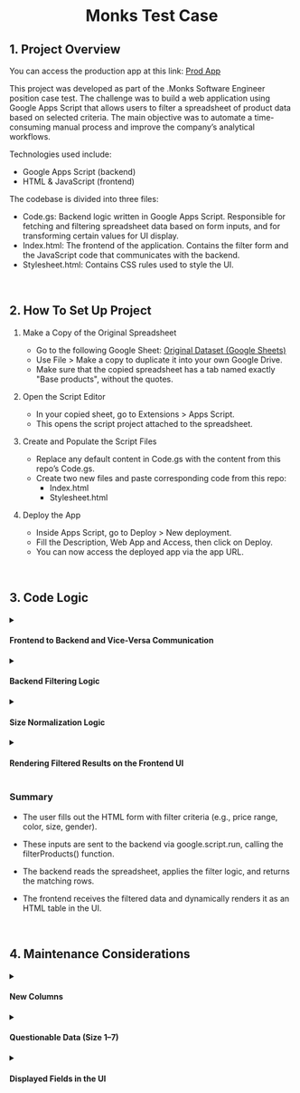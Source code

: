 <h1 align="center" color="red">Monks Test Case</h1>

## 1. Project Overview

You can access the production app at this link: [Prod App](https://script.google.com/macros/s/AKfycbywJEDDx-0a6kevQ7xt_9VOGYHFXKD8EOFJK0O30iLt6iRIagHJudj06smxyP8waSVD/exec)

This project was developed as part of the .Monks Software Engineer position case test. The challenge was to build a web application using Google Apps Script that allows users to filter a spreadsheet of product data based on selected criteria. The main objective was to automate a time-consuming manual process and improve the company’s analytical workflows.

Technologies used include:
- Google Apps Script (backend)
- HTML & JavaScript (frontend)

The codebase is divided into three files:
- Code.gs: Backend logic written in Google Apps Script. Responsible for fetching and filtering spreadsheet data based on form inputs, and for transforming certain values for UI display.
- Index.html: The frontend of the application. Contains the filter form and the JavaScript code that communicates with the backend.
- Stylesheet.html: Contains CSS rules used to style the UI.

<br>

## 2. How To Set Up Project 
1. Make a Copy of the Original Spreadsheet  
   - Go to the following Google Sheet: [Original Dataset (Google Sheets)](https://docs.google.com/spreadsheets/d/1CfsTZKYr2-cnPqmaLUSzBwIzzOnIw4owgwsPzONYgJ4/edit?usp=sharing)  
   - Use File > Make a copy to duplicate it into your own Google Drive.
   - Make sure that the copied spreadsheet has a tab named exactly "Base products", without the quotes.
  
2. Open the Script Editor  
   - In your copied sheet, go to Extensions > Apps Script.  
   - This opens the script project attached to the spreadsheet.

3. Create and Populate the Script Files  
   - Replace any default content in Code.gs with the content from this repo’s Code.gs.
   - Create two new files and paste corresponding code from this repo:
       - Index.html 
       - Stylesheet.html 

4. Deploy the App  
   - Inside Apps Script, go to Deploy > New deployment.
   - Fill the Description, Web App and Access, then click on Deploy.
   - You can now access the deployed app via the app URL.
  
<br>

## 3. Code Logic

<details>
  <summary><h4>Frontend to Backend and Vice-Versa Communication</h4></summary>
  The UI form lets users optionally filter the spreadsheet data by minimum price (minPrice), maximum price (maxPrice), color, size, and gender. If no filters are applied, the full dataset is returned.<br><br>
  
  Frontend Form (simplified):
  ```html
  <form onsubmit="send(); return false;">
    <input id="minPrice" type="number" />
    // maxPrice, color, size, gender fields follow the same pattern
    <button>Filter</button>
  </form>
  ```
  
  When the form is submitted, it triggers the send() function in JavaScript:
  ```javascript
  function send() {
    const filters = {
      // Prices parsed as float or null if empty
      minPrice: ...,
      maxPrice: ...,
      color: ...,
      size: ...,
      gender: ...
    };

   ...etc

    // Call Apps Script backend with filters
    google.script.run
      .withSuccessHandler(...) // handle result
      .withFailureHandler(...) // handle error
      .filterProducts(filters);
  }
  ```
  
  The backend (Code.gs) receives the filter object, processes the spreadsheet data accordingly, and returns the filtered results to be rendered on the page.
  ```javascript
  function filterProducts(filters) {
    // Read spreadsheet, apply filters, return matching rows
  }
  ```
</details>

<details>
  <summary><h4>Backend Filtering Logic</h4></summary>
  The backend logic lives in the filterProducts(filters) function in Code.gs. It is responsible for:
    
  - Reading all data from the "Base products" spreadsheet.
  - Extracting column indices for fields like PRICE, COLOR, SIZE, etc.
  - Normalizing size values with the help of a helper function (classifySize()). 
  - Filtering rows based on the provided filters from the frontend.
  - Send filtered rows back to frotend, so it can be displayed in the UI.


```javascript
function filterProducts(filters) {
  const sheet = SpreadsheetApp.getActiveSpreadsheet().getSheetByName('Base products');
  // Skip the header row; we only want the data rows
  const rows = sheet.getDataRange().getValues().slice(1); 

  const filtered = rows
    .filter(row => {
      const price = parseFloat(row[...]);
      const color = row[...];
      const gender = row[...];
      const size = classifySize(row[...], gender);

      // Apply filters only if they were provided in the frontend form
      // If the row passes all provided filters, keep it. If not, remove it
      if (filters.minPrice != null && price < filters.minPrice) return false;
      if (filters.maxPrice != null && price > filters.maxPrice) return false;
      if (filters.color && filters.color !== color) return false;
      if (filters.size && filters.size !== size) return false;
      if (filters.gender && filters.gender !== gender) return false;
    })
    .map(row => ({
      id: row[...],
      product: row[...],
      brand: row[...],
      price: row[...],
      availability: row[...],
      color: row[...],
      size: classifySize(row[...], row[...]),
      gender: row[...],
      condition: row[...]
    }));
  // Send the filtered object back to the Frontend
  return filtered;
}
```
</details>

<details>
  <summary><h4>Size Normalization Logic</h4></summary>
  The sizes in the spreadsheet are sometimes stored as numerical values (e.g., 36, 44), while others are string-based (e.g., "P", "G"). We normalize all sizes into string categories ("pp", "p", "m", "g" and "xgg") using the classifySize() function.<br><br>
  
  ```javascript
  function classifySize(rawSize, gender) {
    const num = parseInt(rawSize);
  
    // If num is not a number, the rawSize is returned as is, because it's already a string-based size label ("p", "m", "g", etc)
    if (isNaN(num)) return rawSize;
  
    // Clothes size differ between male and female, so we run an if check for the gender
    if (gender == "female") {
      if (num <= 36) return "pp";
      if (num <= 40) return "p";
      if (num <= 44) return "m";
      if (num <= 48) return "g";
      if (num <= 52) return "gg";
      return "xgg";
    }
  
    if (gender == "male") {
      if (num <= 40) return "pp";
      if (num <= 44) return "p";
      if (num <= 50) return "m";
      if (num <= 54) return "g";
      if (num == 56) return "gg";
      return "xgg";
    }
  
    // There is only one product of gender "unisex" of number 38, equivalent to a "p" size
    if (gender == "unisex" && num == 38) return "p";
    
    return null;
  }
  ```
</details>

<details>
  <summary><h4>Rendering Filtered Results on the Frontend UI</h4></summary>
  After filtering the data on the backend, the frontend receives a list of matching products. These are rendered dynamically into the DOM using JavaScript.

  ```html
  // This is where all output (loading, results, or errors) will be rendered 
  <div id="results"></div>
  ```

  The reference to this element is stored in Javascript:
  ```javascript
  const resultsContainer = document.getElementById("results");
  ```

  This container variable is then used to update the UI with the results in a table format, or error messages, depending on the response:
  ```javascript
  google.script.run
    // If request was successful, we need to:
    .withSuccessHandler(products => {
      // 1 - Check if products are empty
      if (!products || products.length === 0) {
        ...etc
      }
  
      // 2 - If products are not empty, display the data in table tags
      resultsContainer.innerHTML = `
        <table>
          <thead>
            <tr>
              <th>ID</th>
              <th>Product</th>
              <th>Price</th>
              ...etc
            </tr>
          </thead>
          <tbody>
            ${products.map(p => `
              <tr>
                <td>${p.id}</td>
                <td>${p.product}</td>
                <td>R$${p.price}</td>
                ...etc 
              </tr>
            `).join("")}
          </tbody>
        </table>
      `;
      // Handling failure
      .withFailureHandler(() => {
        ...error message
      })
      // Sending filters data to backend
      .filterProducts(filters);
  ```
</details>

<h3>Summary</h3>

- The user fills out the HTML form with filter criteria (e.g., price range, color, size, gender).

- These inputs are sent to the backend via google.script.run, calling the filterProducts() function.
  
- The backend reads the spreadsheet, applies the filter logic, and returns the matching rows.
  
- The frontend receives the filtered data and dynamically renders it as an HTML table in the UI.

<br>

## 4. Maintenance Considerations

<details>
  <summary><h4>New Columns</h4></summary>
  Column positions in the spreadsheet are mapped using their header names rather than fixed indexes.

  ```javascript
    const priceIndex = headers.indexOf("PRICE");
  ```

  Instead of:
  ```javascript
     const price = row[8];
  ```

  This approach ensures that the correct data is always retrieved, even if the position of the columns gets shuffled in the future. If new columns are added, they can be easily integrated into the filtering logic by simply referencing their names.
</details>

<details>
  <summary><h4>Questionable Data (Size 1–7)</h4></summary>
  There are a few rows in the spreadsheet with clothing sizes ranging from 1 to 7, which are children’s clothing. However, these rows are currently labeled as adult products (AGE_GROUP = adults).
  
  These rows might be faulty data that were meant to be cleaned out, but since it was not clear, they are being classified as size "PP" for now.

  ```javascript
    if (gender == "female") {
      if (num <= 36) return "pp";
    }

    if (gender == "male") {
      if (num <= 40) return "pp";
    }
  ```
</details>

<details>
  <summary><h4>Displayed Fields in the UI</h4></summary>
  In the HTML interface, only a subset of product data was chosen to give a meaningful and compact overview of each product to the user:
  
  <br>
  [ ID, Product, Brand, Price, Color, Size, Gender, Condition, Availability ]
  <br><br>
  
  Additional fields can be added or removed from the UI table with by updating the map() logic in the JavaScript rendering function. 
  
  For example, if the client only wants the Product name, Price and Color:

  ```javascript
  <tbody>
    ${products.map(prod => `
      <tr>
        <td>${prod.product}</td>
        <td>R$${prod.price}</td>
        <td>${prod.color}</td>      
      </tr>
    `).join("")}
  </tbody>
  ```
  
